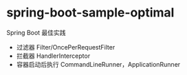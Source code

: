 # spring-boot-sample-optimal

Spring Boot 最佳实践
- 过滤器 Filter/OncePerRequestFilter
- 拦截器 HandlerInterceptor
- 容器启动后执行 CommandLineRunner，ApplicationRunner
